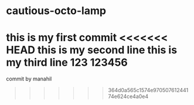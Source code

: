 # cautious-octo-lamp
this is my first commit
<<<<<<< HEAD
this is my second line
this is my third line
123
123456
=======
commit by manahil
>>>>>>> 364d0a565c1574e97050761244174e624ce4a0e4

